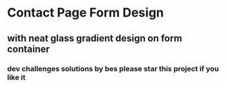 # Contact Page Form Design

## with neat glass gradient design on form container

### dev challenges solutions by bes please star this project if you like it